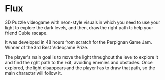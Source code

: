 # Flux
3D Puzzle videogame with neon-style visuals in which you need to use your light to explore the dark levels, and then, draw the right path to help your friend Cubie escape.

It was developed in 48 hours from scratch for the Perpignan Game Jam. Winner of the 3rd Best Videogame Prize.

The player's main goal is to move the light throughout the level to explore it and find the right path to the exit, avoiding enemies and obstacles. Once explored, the light disappears and the player has to draw that path, so the main character will follow it.
